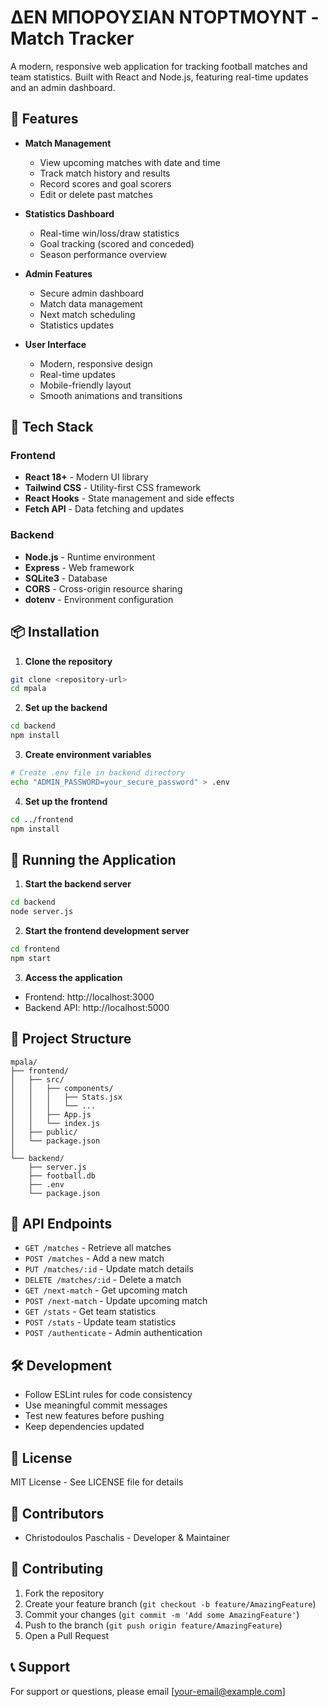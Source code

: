 # ΔΕΝ ΜΠΟΡΟΥΣΙΑΝ ΝΤΟΡΤΜΟΥΝΤ - Match Tracker

A modern, responsive web application for tracking football matches and team statistics. Built with React and Node.js, featuring real-time updates and an admin dashboard.

## 🌟 Features

- **Match Management**
  - View upcoming matches with date and time
  - Track match history and results
  - Record scores and goal scorers
  - Edit or delete past matches

- **Statistics Dashboard**
  - Real-time win/loss/draw statistics
  - Goal tracking (scored and conceded)
  - Season performance overview

- **Admin Features**
  - Secure admin dashboard
  - Match data management
  - Next match scheduling
  - Statistics updates

- **User Interface**
  - Modern, responsive design
  - Real-time updates
  - Mobile-friendly layout
  - Smooth animations and transitions

## 🚀 Tech Stack

### Frontend
- **React 18+** - Modern UI library
- **Tailwind CSS** - Utility-first CSS framework
- **React Hooks** - State management and side effects
- **Fetch API** - Data fetching and updates

### Backend
- **Node.js** - Runtime environment
- **Express** - Web framework
- **SQLite3** - Database
- **CORS** - Cross-origin resource sharing
- **dotenv** - Environment configuration

## 📦 Installation

1. **Clone the repository**
```bash
git clone <repository-url>
cd mpala
```

2. **Set up the backend**
```bash
cd backend
npm install
```

3. **Create environment variables**
```bash
# Create .env file in backend directory
echo "ADMIN_PASSWORD=your_secure_password" > .env
```

4. **Set up the frontend**
```bash
cd ../frontend
npm install
```

## 🚦 Running the Application

1. **Start the backend server**
```bash
cd backend
node server.js
```

2. **Start the frontend development server**
```bash
cd frontend
npm start
```

3. **Access the application**
- Frontend: http://localhost:3000
- Backend API: http://localhost:5000

## 📁 Project Structure

```
mpala/
├── frontend/
│   ├── src/
│   │   ├── components/
│   │   │   ├── Stats.jsx
│   │   │   └── ... 
│   │   ├── App.js
│   │   └── index.js
│   ├── public/
│   └── package.json
│
└── backend/
    ├── server.js
    ├── football.db
    ├── .env
    └── package.json
```

## 🔑 API Endpoints

- `GET /matches` - Retrieve all matches
- `POST /matches` - Add a new match
- `PUT /matches/:id` - Update match details
- `DELETE /matches/:id` - Delete a match
- `GET /next-match` - Get upcoming match
- `POST /next-match` - Update upcoming match
- `GET /stats` - Get team statistics
- `POST /stats` - Update team statistics
- `POST /authenticate` - Admin authentication

## 🛠️ Development

- Follow ESLint rules for code consistency
- Use meaningful commit messages
- Test new features before pushing
- Keep dependencies updated

## 📝 License

MIT License - See LICENSE file for details

## 👥 Contributors

- Christodoulos Paschalis - Developer & Maintainer

## 🤝 Contributing

1. Fork the repository
2. Create your feature branch (`git checkout -b feature/AmazingFeature`)
3. Commit your changes (`git commit -m 'Add some AmazingFeature'`)
4. Push to the branch (`git push origin feature/AmazingFeature`)
5. Open a Pull Request

## 📞 Support

For support or questions, please email [your-email@example.com]